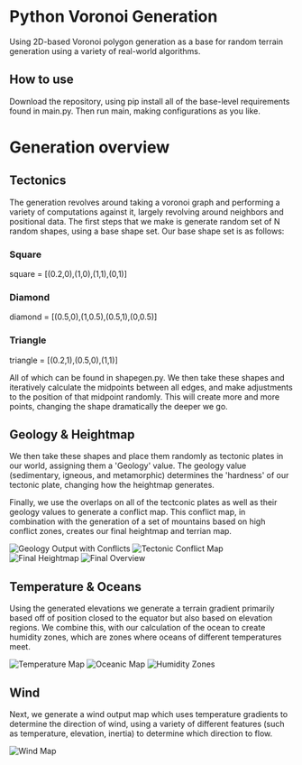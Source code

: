 # Python Voronoi Generation
Using 2D-based Voronoi polygon generation as a base for random terrain generation using a variety of real-world algorithms.

## How to use
Download the repository, using pip install all of the base-level requirements found in main.py. Then run main, making configurations as you like.

# Generation overview #

## Tectonics
The generation revolves around taking a voronoi graph and performing a variety of computations against it, largely revolving around neighbors and positional data. The first steps that we make is generate random set of N random shapes, using a base shape set. Our base shape set is as follows:

### Square
square = [(0.2,0),(1,0),(1,1),(0,1)]

### Diamond
diamond = [(0.5,0),(1,0.5),(0.5,1),(0,0.5)]

### Triangle
triangle = [(0.2,1),(0.5,0),(1,1)]

All of which can be found in shapegen.py. We then take these shapes and iteratively calculate the midpoints between all edges, and make adjustments to the position of that midpoint randomly. This will create more and more points, changing the shape dramatically the deeper we go. 

## Geology & Heightmap

We then take these shapes and place them randomly as tectonic plates in our world, assigning them a 'Geology' value. The geology value (sedimentary, igneous, and metamorphic) determines the 'hardness' of our tectonic plate, changing how the heightmap generates.

Finally, we use the overlaps on all of the tectconic plates as well as their geology values to generate a conflict map. This conflict map, in combination with the generation of a set of mountains based on high conflict zones, creates our final heightmap and terrian map.

![Geology Output with Conflicts](https://i.imgur.com/BhotUMK.png)
![Tectonic Conflict Map](https://i.imgur.com/FrnlnHp.png)
![Final Heightmap](https://i.imgur.com/9mHBiAJ.png)
![Final Overview](https://i.imgur.com/8OYyanC.png)

## Temperature & Oceans

Using the generated elevations we generate a terrain gradient primarily based off of position closed to the equator but also based on elevation regions. We combine this, with our calculation of the ocean to create humidity zones, which are zones where oceans of different temperatures meet.

![Temperature Map](https://i.imgur.com/pQ0fQw8.png)
![Oceanic Map](https://i.imgur.com/yO6wptg.png)
![Humidity Zones](https://i.imgur.com/SrE0xtG.png)

## Wind

Next, we generate a wind output map which uses temperature gradients to determine the direction of wind, using a variety of different features (such as temperature, elevation, inertia) to determine which direction to flow.

![Wind Map](https://i.imgur.com/AKPCpnP.png)
